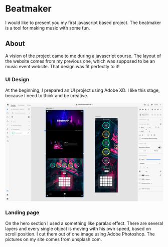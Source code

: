 # Beatmaker

I would like to present you my first javascript based project. The beatmaker is a tool for making music with some fun.

## About

A vision of the project came to me during a javascript course. The layout of the website comes from my previous one, which was supposed to be an music event website. That design was fit perfectly to it!

### UI Design

At the beginning, I prepared an UI project using Adobe XD. I like this stage, because I need to think and be creative.

![Work in Adobe XD](https://github.com/sbkjarmul/Beatmaker/blob/master/img/BeatmakerXD.png)

### Landing page

On the hero section I used a something like paralax effect. There are several layers and every single object is moving with his own speed, based on scroll position. I cut them out of one image using Adobe Photoshop. The pictures on my site comes from unsplash.com.
